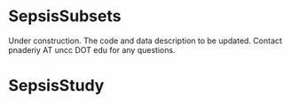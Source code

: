 # SepsisSubsets

Under construction. The code and data description to be updated. Contact pnaderiy AT uncc DOT edu for any questions. 

# SepsisStudy
